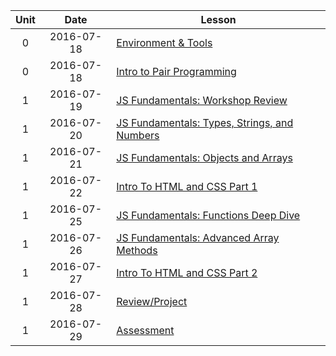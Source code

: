 | Unit |  Date      | Lesson |
|:----:|:----------:|--------|
| 0    | 2016-07-18 | [Environment & Tools](lessons/env-and-tools) |
| 0    | 2016-07-18 | [Intro to Pair Programming](lessons/pair-programming) |
| 1    | 2016-07-19 | [JS Fundamentals: Workshop Review](lessons/javascript-fundamentals/workshop-review) |
| 1    | 2016-07-20 | [JS Fundamentals: Types, Strings, and Numbers](lessons/javascript-fundamentals/types-strings-and-numbers) |
| 1    | 2016-07-21 | [JS Fundamentals: Objects and Arrays](lessons/javascript-fundamentals/objects-and-arrays) |
| 1    | 2016-07-22 | [Intro To HTML and CSS Part 1](lessons/html-and-css/intro-to-html-and-css-part-1) |
| 1    | 2016-07-25 | [JS Fundamentals: Functions Deep Dive](lessons/javascript-fundamentals/functions-deep-dive) |
| 1    | 2016-07-26 | [JS Fundamentals: Advanced Array Methods](lessons/javascript-fundamentals/advanced-array-methods) |
| 1    | 2016-07-27 | [Intro To HTML and CSS Part 2](lessons/html-and-css/intro-to-html-and-css-part-2) |
| 1    | 2016-07-28 | [Review/Project]() |
| 1    | 2016-07-29 | [Assessment]() |
